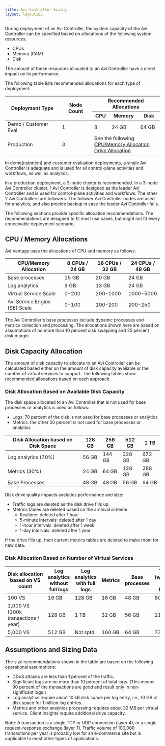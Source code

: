 ```yaml
---
title: Avi Controller Sizing
layout: layout163
---
```

During deployment of an Avi Controller, the system capacity of the Avi Controller can be specified based on allocations of the following system resources:

* CPUs
* Memory (RAM)
* Disk 

The amount of these resources allocated to an Avi Controller have a direct impact on its performance.

The following table lists recommended allocations for each type of deployment:

<table class="table table-bordered table-hover table table-bordered table-hover">   
<thead>   
<tr>    
<th rowspan="2">Deployment Type
</th>
<th rowspan="2">Node Count
</th>
<th colspan="3">Recommended Allocations
</th>
</tr>
<tr>    
<th>CPU
</th>
<th>Memory
</th>
<th>Disk
</th>
</tr>
</thead>
<tbody>   
<tr>      
<td>Demo / Customer Eval</td>
<td>1</td>
<td>8</td>
<td>24 GB</td>
<td>64 GB</td>
</tr>
<tr>    
<td>Production</td>
<td>3</td>
<td colspan="3">See the following:<br> <a href="#cpuandmemalloc">CPU/Memory Allocation</a><br> <a href="#drivealloc">Drive Allocation</a></td>
</tr>
</tbody>
</table> 

In demo(nstration) and customer evaluation deployments, a single Avi Controller is adequate and is used for all control-plane activities and workflows, as well as analytics.

In a production deployment, a 3-node cluster is recommended. In a 3-node Avi Controller cluster, 1 Avi Controller is designed as the leader Avi Controller and is used for control-plane activities and workflows. The other 2 Avi Controllers are followers. The follower Avi Controller nodes are used for analytics, and also provide backup in case the leader Avi Controller fails.

The following sections provide specific allocation recommendations. The recommendations are designed to fit most use cases, but might not fit every conceivable deployment scenario.

<a name="cpuandmemalloc"></a>

## CPU / Memory Allocations

Avi Vantage uses the allocations of CPU and memory as follows:

<table class="table table-bordered table-hover table table-bordered table-hover">   
<thead>  
<tr>     
<th>CPU/Memory Allocation
</th>
<th>8 CPUs / 24 GB
</th>
<th>16 CPUs / 32 GB
</th>
<th>24 CPUs / 48 GB
</th>
</tr>
</thead>
<tbody>     
<tr>     
<td>Base processes</td>
<td>15 GB</td>
<td>20 GB</td>
<td>24 GB</td>
</tr>
<tr>     
<td>Log analytics</td>
<td>9 GB</td>
<td>13 GB</td>
<td>24 GB</td>
</tr>
<tr>     
<td>Virtual Service Scale</td>
<td>0-200</td>
<td>200-1000</td>
<td>1000-5000</td>
</tr>
<tr>     
<td>Avi Service Engine (SE) Scale</td>
<td>0-100</td>
<td>100-200</td>
<td>200-250</td>
</tr>
</tbody>
</table> 

The Avi Controller's base processes include dynamic processes and metrics collection and processing. The allocations shown here are based on assumptions of no more than 10 percent disk swapping and 25 percent disk margin.

<a name="drivealloc"></a>

## Disk Capacity Allocation

The amount of disk capacity to allocate to an Avi Controller can be calculated based either on the amount of disk capacity available or the number of virtual services to support. The following tables show recommended allocations based on each approach.

### Disk Allocation Based on Available Disk Capacity

The disk space allocated to an Avi Controller that is not used for base processes or analytics is used as follows:

* Logs: 70 percent of the disk is not used for base processes or analytics
* Metrics: the other 30 percent is not used for base processes or analytics 
<table class="table table-bordered table-hover table table-bordered table-hover">   
<thead>  
<tr>      
<th>Disk Allocation based on Disk Space
</th>
<th>128 GB
</th>
<th>256 GB
</th>
<th>512 GB
</th>
<th>1 TB
</th>
</tr>
</thead>
<tbody>    
<tr>      
<td>Log analytics (70%)</td>
<td>56 GB</td>
<td>144 GB</td>
<td>328 GB</td>
<td>672 GB</td>
</tr>
<tr>      
<td>Metrics (30%)</td>
<td>24 GB</td>
<td>64 GB</td>
<td>128 GB</td>
<td>288 GB</td>
</tr>
<tr>      
<td>Base Processes</td>
<td>48 GB</td>
<td>48 GB</td>
<td>56 GB</td>
<td>64 GB</td>
</tr>
</tbody>
</table> 

Disk drive quality impacts analytics performance and size:

* Traffic logs are deleted as the disk drive fills up.
* Metrics tables are deleted based on the archival scheme:  
    * Realtime: deleted after 1 hour
    * 5-minute intervals: deleted after 1 day
    * 1-hour intervals: deleted after 1 week
    * 1-day intervals: deleted after 1 year 

If the drive fills up, then current metrics tables are deleted to make room for new data.

### Disk Allocation Based on Number of Virtual Services

<table class="table table-bordered table-hover table table-bordered table-hover">   
<thead>  
<tr>       
<th>Disk allocation based on VS count

</th>
<th>Log analytics without full logs

</th>
<th>Log analytics with full logs

</th>
<th>Metrics
</th>
<th>Base processes
</th>
<th>Total (without full logs)
</th>
</tr>
</thead>
<tbody>    
<tr>       
<td>100 VS</td>
<td>16 GB</td>
<td>128 GB</td>
<td>16 GB</td>
<td>48 GB</td>
<td>80 GB</td>
</tr>
<tr>       
<td>1,000 VS<br> (100k transactions / year)</td>
<td>128 GB</td>
<td>1 TB</td>
<td>32 GB</td>
<td>56 GB</td>
<td>216 GB</td>
</tr>
<tr>       
<td>5,000 VS</td>
<td>512 GB</td>
<td>Not sptd</td>
<td>160 GB</td>
<td>64 GB</td>
<td>736 GB</td>
</tr>
</tbody>
</table> 

## Assumptions and Sizing Data

The size recommendations shown in the table are based on the following operational assumptions:

* DDoS attacks are less than 1 percent of the traffic.
* Significant logs are no more than 10 percent of total logs. (This means 90 percent of the transactions are good and result only in non-significant logs.)
* Log analytics require about 10 kB disk space per log entry, i.e., 10 GB of disk space for 1 million log entries.
* Metrics and other analytics processing requires about 32 MB per virtual service. Client insights require additional drive capacity. 

Note: A transaction is a single TCP or UDP connection (layer 4), or a single request-response exchange (layer 7). Traffic volume of 100,000 transactions per year is probably low for an e-commerce site but is applicable to most other types of applications.

